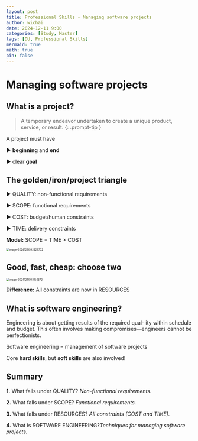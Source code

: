 ```yaml
---
layout: post
title: Professional Skills - Managing software projects
author: wichai
date: 2024-12-11 9:00 
categories: [Study, Master]
tags: [DU, Professional Skills]
mermaid: true
math: true
pin: false
---
```




# Managing software projects



## What is a project?

> A temporary endeavor undertaken to create a unique product, service, or result. {: .prompt-tip }

A project must have

▶ **beginning** and **end** 

▶ clear **goal**



## The golden/iron/project triangle

▶ QUALITY: non-functional requirements 

▶ SCOPE: functional requirements

▶ COST: budget/human constraints

▶ TIME: delivery constraints

**Model:** SCOPE = TIME × COST

<img src="https://wichaiblog-1316355194.cos.ap-hongkong.myqcloud.com/image-20241211092428702.png" alt="image-20241211092428702" style="zoom:50%;" />



## Good, fast, cheap: choose two

<img src="https://wichaiblog-1316355194.cos.ap-hongkong.myqcloud.com/image-20241211093154672.png" alt="image-20241211093154672" style="zoom:50%;" />

**Difference:** All constraints are now in RESOURCES



## What is software engineering?

Engineering is about getting results of the required qual- ity within schedule and budget. This often involves making compromises—engineers cannot be perfectionists.

Software engineering = management of software projects

Core **hard skills**, but **soft skills** are also involved!



## Summary

**1.** What falls under QUALITY? *Non-functional requirements.*

**2.** What falls under SCOPE? *Functional requirements.*

**3.** What falls under RESOURCES? *All constraints (COST* *and* *TIME).*

**4.** What is SOFTWARE ENGINEERING?*Techniques for managing software projects.*






